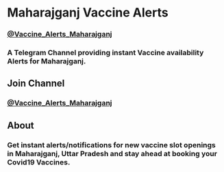 <!--
  Title: Maharajganj Vaccine Alerts
  Description: Covid19 Vaccine Slot tracker and notifier for Maharajganj district, Uttar Pradesh.
  Author: nutomic
  -->

# Maharajganj Vaccine Alerts


### [@Vaccine_Alerts_Maharajganj](https://telegram.me/Vaccine_Alerts_Maharajganj)

### A Telegram Channel providing instant Vaccine availability Alerts for Maharajganj.


## Join Channel


### [@Vaccine_Alerts_Maharajganj](https://telegram.me/Vaccine_Alerts_Maharajganj)


## About

### Get instant alerts/notifications for new vaccine slot openings in Maharajganj, Uttar Pradesh and stay ahead at booking your Covid19 Vaccines.
